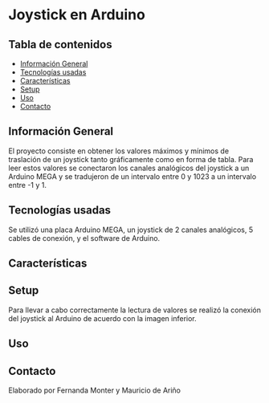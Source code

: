 # Joystick en Arduino
## Tabla de contenidos 
* [Información General](#información-general)
* [Tecnologías usadas](#tecnologías-usadas)
* [Características](#características)
* [Setup](#setup)
* [Uso](#uso)
* [Contacto](#contacto)
## Información General
El proyecto consiste en obtener los valores máximos y mínimos de traslación de un joystick tanto gráficamente como en forma de tabla. Para leer estos valores se conectaron los canales analógicos del joystick a un Arduino MEGA y se tradujeron de un intervalo entre 0 y 1023 a un intervalo entre -1 y 1.
## Tecnologías usadas
Se utilizó una placa Arduino MEGA, un joystick de 2 canales analógicos, 5 cables de conexión, y el software de Arduino.
## Características
## Setup
Para llevar a cabo correctamente la lectura de valores se realizó la conexión del joystick al Arduino de acuerdo con la imagen inferior.
## Uso
## Contacto
Elaborado por Fernanda Monter y Mauricio de Ariño

